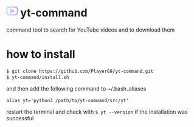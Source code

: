 # <img width=auto height="30" src="https://raw.githubusercontent.com/PlayerG9/yt-command/master/README.assets/repo-icon.png" alt="" /> yt-command
command tool to search for YouTube videos and to download them

# how to install
```commandline
$ git clone https://github.com/PlayerG9/yt-command.git
$ yt-command/install.sh
```
and then add the following command to ~/.bash_aliases
```commandline
alias yt='python3 /path/to/yt-command/src/yt'
```
restart the terminal and check with
`$ yt --version` if the installation was successful
